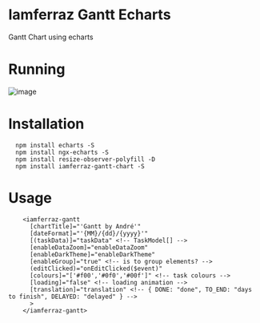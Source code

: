 # Iamferraz Gantt Echarts
Gantt Chart using echarts

# Running
![image](https://user-images.githubusercontent.com/1164677/111841394-ace7ff00-88dc-11eb-8fea-8edb1e69f4ec.png)

# Installation
```
  npm install echarts -S
  npm install ngx-echarts -S
  npm install resize-observer-polyfill -D
  npm install iamferraz-gantt-chart -S
```

# Usage
```
    <iamferraz-gantt 
      [chartTitle]="'Gantt by André'" 
      [dateFormat]="'{MM}/{dd}/{yyyy}'" 
      [(taskData)]="taskData" <!-- TaskModel[] -->
      [enableDataZoom]="enableDataZoom" 
      [enableDarkTheme]="enableDarkTheme" 
      [enableGroup]="true" <!-- is to group elements? -->
      (editClicked)="onEditClicked($event)"
      [colours]="['#f00','#0f0','#00f']" <!-- task colours -->
      [loading]="false" <!-- loading animation -->
      [translation]="translation" <!-- { DONE: "done", TO_END: "days to finish", DELAYED: "delayed" } -->
      > 
    </iamferraz-gantt>
```